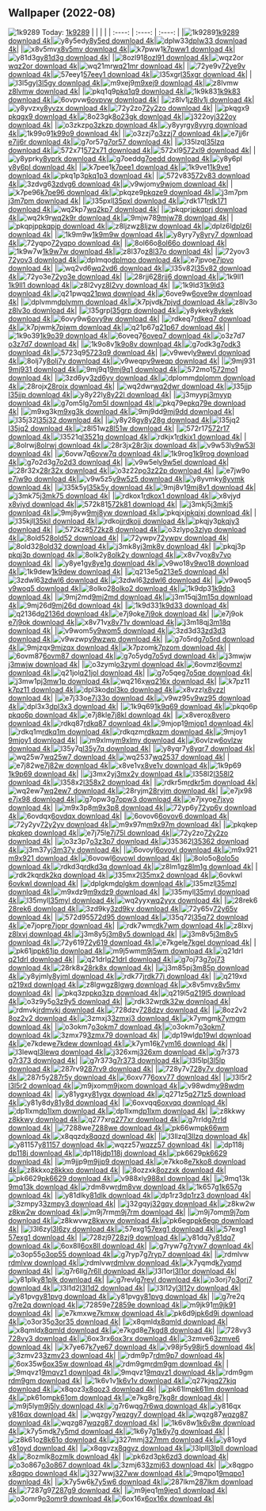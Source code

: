 ## Wallpaper (2022-08)
![1k9289](https://w.wallhaven.cc/full/1k/wallhaven-1k9289.png) Today: [1k9289](https://th.wallhaven.cc/small/1k/1k9289.jpg)
|      |      |      |
| :----: | :----: | :----: |
|![1k9289](https://th.wallhaven.cc/small/1k/1k9289.jpg)[1k9289 download 4k](https://wallhaven.cc/w/1k9289)|![y8y5ed](https://th.wallhaven.cc/small/y8/y8y5ed.jpg)[y8y5ed download 4k](https://wallhaven.cc/w/y8y5ed)|![dplw33](https://th.wallhaven.cc/small/dp/dplw33.jpg)[dplw33 download 4k](https://wallhaven.cc/w/dplw33)|
|![x8v5mv](https://th.wallhaven.cc/small/x8/x8v5mv.jpg)[x8v5mv download 4k](https://wallhaven.cc/w/x8v5mv)|![k7pww1](https://th.wallhaven.cc/small/k7/k7pww1.jpg)[k7pww1 download 4k](https://wallhaven.cc/w/k7pww1)|![y81d3g](https://th.wallhaven.cc/small/y8/y81d3g.jpg)[y81d3g download 4k](https://wallhaven.cc/w/y81d3g)|
|![8ozl91](https://th.wallhaven.cc/small/8o/8ozl91.jpg)[8ozl91 download 4k](https://wallhaven.cc/w/8ozl91)|![wqz2or](https://th.wallhaven.cc/small/wq/wqz2or.jpg)[wqz2or download 4k](https://wallhaven.cc/w/wqz2or)|![wq21mr](https://th.wallhaven.cc/small/wq/wq21mr.jpg)[wq21mr download 4k](https://wallhaven.cc/w/wq21mr)|
|![72ye9v](https://th.wallhaven.cc/small/72/72ye9v.jpg)[72ye9v download 4k](https://wallhaven.cc/w/72ye9v)|![57eey1](https://th.wallhaven.cc/small/57/57eey1.jpg)[57eey1 download 4k](https://wallhaven.cc/w/57eey1)|![l35xgr](https://th.wallhaven.cc/small/l3/l35xgr.jpg)[l35xgr download 4k](https://wallhaven.cc/w/l35xgr)|
|![l3l5gy](https://th.wallhaven.cc/small/l3/l3l5gy.jpg)[l3l5gy download 4k](https://wallhaven.cc/w/l3l5gy)|![m9xej9](https://th.wallhaven.cc/small/m9/m9xej9.jpg)[m9xej9 download 4k](https://wallhaven.cc/w/m9xej9)|![z8lvmw](https://th.wallhaven.cc/small/z8/z8lvmw.jpg)[z8lvmw download 4k](https://wallhaven.cc/w/z8lvmw)|
|![pkq1q9](https://th.wallhaven.cc/small/pk/pkq1q9.jpg)[pkq1q9 download 4k](https://wallhaven.cc/w/pkq1q9)|![1k9k83](https://th.wallhaven.cc/small/1k/1k9k83.jpg)[1k9k83 download 4k](https://wallhaven.cc/w/1k9k83)|![6ovpvw](https://th.wallhaven.cc/small/6o/6ovpvw.jpg)[6ovpvw download 4k](https://wallhaven.cc/w/6ovpvw)|
|![z8lv1j](https://th.wallhaven.cc/small/z8/z8lv1j.jpg)[z8lv1j download 4k](https://wallhaven.cc/w/z8lv1j)|![y8yvzx](https://th.wallhaven.cc/small/y8/y8yvzx.jpg)[y8yvzx download 4k](https://wallhaven.cc/w/y8yvzx)|![72y2zo](https://th.wallhaven.cc/small/72/72y2zo.jpg)[72y2zo download 4k](https://wallhaven.cc/w/72y2zo)|
|![pkqgx9](https://th.wallhaven.cc/small/pk/pkqgx9.jpg)[pkqgx9 download 4k](https://wallhaven.cc/w/pkqgx9)|![8o23gk](https://th.wallhaven.cc/small/8o/8o23gk.jpg)[8o23gk download 4k](https://wallhaven.cc/w/8o23gk)|![j322oy](https://th.wallhaven.cc/small/j3/j322oy.jpg)[j322oy download 4k](https://wallhaven.cc/w/j322oy)|
|![o3zkzp](https://th.wallhaven.cc/small/o3/o3zkzp.jpg)[o3zkzp download 4k](https://wallhaven.cc/w/o3zkzp)|![y8yyrg](https://th.wallhaven.cc/small/y8/y8yyrg.jpg)[y8yyrg download 4k](https://wallhaven.cc/w/y8yyrg)|![1k99o9](https://th.wallhaven.cc/small/1k/1k99o9.jpg)[1k99o9 download 4k](https://wallhaven.cc/w/1k99o9)|
|![o3zzj7](https://th.wallhaven.cc/small/o3/o3zzj7.jpg)[o3zzj7 download 4k](https://wallhaven.cc/w/o3zzj7)|![e7jj6r](https://th.wallhaven.cc/small/e7/e7jj6r.jpg)[e7jj6r download 4k](https://wallhaven.cc/w/e7jj6r)|![g7or57](https://th.wallhaven.cc/small/g7/g7or57.jpg)[g7or57 download 4k](https://wallhaven.cc/w/g7or57)|
|![l35lzq](https://th.wallhaven.cc/small/l3/l35lzq.jpg)[l35lzq download 4k](https://wallhaven.cc/w/l35lzq)|![572x71](https://th.wallhaven.cc/small/57/572x71.jpg)[572x71 download 4k](https://wallhaven.cc/w/572x71)|![572xl9](https://th.wallhaven.cc/small/57/572xl9.jpg)[572xl9 download 4k](https://wallhaven.cc/w/572xl9)|
|![y8yprk](https://th.wallhaven.cc/small/y8/y8yprk.jpg)[y8yprk download 4k](https://wallhaven.cc/w/y8yprk)|![g7oedd](https://th.wallhaven.cc/small/g7/g7oedd.jpg)[g7oedd download 4k](https://wallhaven.cc/w/g7oedd)|![y8y6pl](https://th.wallhaven.cc/small/y8/y8y6pl.jpg)[y8y6pl download 4k](https://wallhaven.cc/w/y8y6pl)|
|![k7pee1](https://th.wallhaven.cc/small/k7/k7pee1.jpg)[k7pee1 download 4k](https://wallhaven.cc/w/k7pee1)|![1k9ve1](https://th.wallhaven.cc/small/1k/1k9ve1.jpg)[1k9ve1 download 4k](https://wallhaven.cc/w/1k9ve1)|![pkq1p3](https://th.wallhaven.cc/small/pk/pkq1p3.jpg)[pkq1p3 download 4k](https://wallhaven.cc/w/pkq1p3)|
|![572v83](https://th.wallhaven.cc/small/57/572v83.jpg)[572v83 download 4k](https://wallhaven.cc/w/572v83)|![3zdvg6](https://th.wallhaven.cc/small/3z/3zdvg6.jpg)[3zdvg6 download 4k](https://wallhaven.cc/w/3zdvg6)|![v9wjom](https://th.wallhaven.cc/small/v9/v9wjom.jpg)[v9wjom download 4k](https://wallhaven.cc/w/v9wjom)|
|![k7pe96](https://th.wallhaven.cc/small/k7/k7pe96.jpg)[k7pe96 download 4k](https://wallhaven.cc/w/k7pe96)|![pkqze9](https://th.wallhaven.cc/small/pk/pkqze9.jpg)[pkqze9 download 4k](https://wallhaven.cc/w/pkqze9)|![j3m7pm](https://th.wallhaven.cc/small/j3/j3m7pm.jpg)[j3m7pm download 4k](https://wallhaven.cc/w/j3m7pm)|
|![l35pxl](https://th.wallhaven.cc/small/l3/l35pxl.jpg)[l35pxl download 4k](https://wallhaven.cc/w/l35pxl)|![rdk171](https://th.wallhaven.cc/small/rd/rdk171.jpg)[rdk171 download 4k](https://wallhaven.cc/w/rdk171)|![wq2kp7](https://th.wallhaven.cc/small/wq/wq2kp7.jpg)[wq2kp7 download 4k](https://wallhaven.cc/w/wq2kp7)|
|![pkqprj](https://th.wallhaven.cc/small/pk/pkqprj.jpg)[pkqprj download 4k](https://wallhaven.cc/w/pkqprj)|![wq2k9r](https://th.wallhaven.cc/small/wq/wq2k9r.jpg)[wq2k9r download 4k](https://wallhaven.cc/w/wq2k9r)|![9mjw78](https://th.wallhaven.cc/small/9m/9mjw78.jpg)[9mjw78 download 4k](https://wallhaven.cc/w/9mjw78)|
|![pkqpjp](https://th.wallhaven.cc/small/pk/pkqpjp.jpg)[pkqpjp download 4k](https://wallhaven.cc/w/pkqpjp)|![z8ljzw](https://th.wallhaven.cc/small/z8/z8ljzw.jpg)[z8ljzw download 4k](https://wallhaven.cc/w/z8ljzw)|![dplz6l](https://th.wallhaven.cc/small/dp/dplz6l.jpg)[dplz6l download 4k](https://wallhaven.cc/w/dplz6l)|
|![1k9m9w](https://th.wallhaven.cc/small/1k/1k9m9w.jpg)[1k9m9w download 4k](https://wallhaven.cc/w/1k9m9w)|![y8yry7](https://th.wallhaven.cc/small/y8/y8yry7.jpg)[y8yry7 download 4k](https://wallhaven.cc/w/y8yry7)|![72yqpo](https://th.wallhaven.cc/small/72/72yqpo.jpg)[72yqpo download 4k](https://wallhaven.cc/w/72yqpo)|
|![8ol66o](https://th.wallhaven.cc/small/8o/8ol66o.jpg)[8ol66o download 4k](https://wallhaven.cc/w/8ol66o)|![1k9w7w](https://th.wallhaven.cc/small/1k/1k9w7w.jpg)[1k9w7w download 4k](https://wallhaven.cc/w/1k9w7w)|![z8l37o](https://th.wallhaven.cc/small/z8/z8l37o.jpg)[z8l37o download 4k](https://wallhaven.cc/w/z8l37o)|
|![72yov3](https://th.wallhaven.cc/small/72/72yov3.jpg)[72yov3 download 4k](https://wallhaven.cc/w/72yov3)|![dplmqo](https://th.wallhaven.cc/small/dp/dplmqo.jpg)[dplmqo download 4k](https://wallhaven.cc/w/dplmqo)|![e7jpvo](https://th.wallhaven.cc/small/e7/e7jpvo.jpg)[e7jpvo download 4k](https://wallhaven.cc/w/e7jpvo)|
|![wq2vd6](https://th.wallhaven.cc/small/wq/wq2vd6.jpg)[wq2vd6 download 4k](https://wallhaven.cc/w/wq2vd6)|![l35v82](https://th.wallhaven.cc/small/l3/l35v82.jpg)[l35v82 download 4k](https://wallhaven.cc/w/l35v82)|![72yo3e](https://th.wallhaven.cc/small/72/72yo3e.jpg)[72yo3e download 4k](https://wallhaven.cc/w/72yo3e)|
|![28rjj6](https://th.wallhaven.cc/small/28/28rjj6.jpg)[28rjj6 download 4k](https://wallhaven.cc/w/28rjj6)|![1k9ll1](https://th.wallhaven.cc/small/1k/1k9ll1.jpg)[1k9ll1 download 4k](https://wallhaven.cc/w/1k9ll1)|![z8l2vy](https://th.wallhaven.cc/small/z8/z8l2vy.jpg)[z8l2vy download 4k](https://wallhaven.cc/w/z8l2vy)|
|![1k9ld3](https://th.wallhaven.cc/small/1k/1k9ld3.jpg)[1k9ld3 download 4k](https://wallhaven.cc/w/1k9ld3)|![q21pwq](https://th.wallhaven.cc/small/q2/q21pwq.jpg)[q21pwq download 4k](https://wallhaven.cc/w/q21pwq)|![6ove9w](https://th.wallhaven.cc/small/6o/6ove9w.jpg)[6ove9w download 4k](https://wallhaven.cc/w/6ove9w)|
|![dplvmm](https://th.wallhaven.cc/small/dp/dplvmm.jpg)[dplvmm download 4k](https://wallhaven.cc/w/dplvmm)|![k7pjvd](https://th.wallhaven.cc/small/k7/k7pjvd.jpg)[k7pjvd download 4k](https://wallhaven.cc/w/k7pjvd)|![z8lv3o](https://th.wallhaven.cc/small/z8/z8lv3o.jpg)[z8lv3o download 4k](https://wallhaven.cc/w/z8lv3o)|
|![l35grp](https://th.wallhaven.cc/small/l3/l35grp.jpg)[l35grp download 4k](https://wallhaven.cc/w/l35grp)|![y8ykek](https://th.wallhaven.cc/small/y8/y8ykek.jpg)[y8ykek download 4k](https://wallhaven.cc/w/y8ykek)|![6ovy9w](https://th.wallhaven.cc/small/6o/6ovy9w.jpg)[6ovy9w download 4k](https://wallhaven.cc/w/6ovy9w)|
|![rdkeq7](https://th.wallhaven.cc/small/rd/rdkeq7.jpg)[rdkeq7 download 4k](https://wallhaven.cc/w/rdkeq7)|![k7pjwm](https://th.wallhaven.cc/small/k7/k7pjwm.jpg)[k7pjwm download 4k](https://wallhaven.cc/w/k7pjwm)|![q21p67](https://th.wallhaven.cc/small/q2/q21p67.jpg)[q21p67 download 4k](https://wallhaven.cc/w/q21p67)|
|![1k9o39](https://th.wallhaven.cc/small/1k/1k9o39.jpg)[1k9o39 download 4k](https://wallhaven.cc/w/1k9o39)|![6oveq7](https://th.wallhaven.cc/small/6o/6oveq7.jpg)[6oveq7 download 4k](https://wallhaven.cc/w/6oveq7)|![o3z7d7](https://th.wallhaven.cc/small/o3/o3z7d7.jpg)[o3z7d7 download 4k](https://wallhaven.cc/w/o3z7d7)|
|![1k9o8v](https://th.wallhaven.cc/small/1k/1k9o8v.jpg)[1k9o8v download 4k](https://wallhaven.cc/w/1k9o8v)|![g7odk3](https://th.wallhaven.cc/small/g7/g7odk3.jpg)[g7odk3 download 4k](https://wallhaven.cc/w/g7odk3)|![5723q9](https://th.wallhaven.cc/small/57/5723q9.jpg)[5723q9 download 4k](https://wallhaven.cc/w/5723q9)|
|![v9wevl](https://th.wallhaven.cc/small/v9/v9wevl.jpg)[v9wevl download 4k](https://wallhaven.cc/w/v9wevl)|![8olj7y](https://th.wallhaven.cc/small/8o/8olj7y.jpg)[8olj7y download 4k](https://wallhaven.cc/w/8olj7y)|![v9weqp](https://th.wallhaven.cc/small/v9/v9weqp.jpg)[v9weqp download 4k](https://wallhaven.cc/w/v9weqp)|
|![9mj931](https://th.wallhaven.cc/small/9m/9mj931.jpg)[9mj931 download 4k](https://wallhaven.cc/w/9mj931)|![9mj9q1](https://th.wallhaven.cc/small/9m/9mj9q1.jpg)[9mj9q1 download 4k](https://wallhaven.cc/w/9mj9q1)|![572mo1](https://th.wallhaven.cc/small/57/572mo1.jpg)[572mo1 download 4k](https://wallhaven.cc/w/572mo1)|
|![3zd6yv](https://th.wallhaven.cc/small/3z/3zd6yv.jpg)[3zd6yv download 4k](https://wallhaven.cc/w/3zd6yv)|![dplomm](https://th.wallhaven.cc/small/dp/dplomm.jpg)[dplomm download 4k](https://wallhaven.cc/w/dplomm)|![28rojx](https://th.wallhaven.cc/small/28/28rojx.jpg)[28rojx download 4k](https://wallhaven.cc/w/28rojx)|
|![wq2dwr](https://th.wallhaven.cc/small/wq/wq2dwr.jpg)[wq2dwr download 4k](https://wallhaven.cc/w/wq2dwr)|![l35jjp](https://th.wallhaven.cc/small/l3/l35jjp.jpg)[l35jjp download 4k](https://wallhaven.cc/w/l35jjp)|![y8y22l](https://th.wallhaven.cc/small/y8/y8y22l.jpg)[y8y22l download 4k](https://wallhaven.cc/w/y8y22l)|
|![j3myyp](https://th.wallhaven.cc/small/j3/j3myyp.jpg)[j3myyp download 4k](https://wallhaven.cc/w/j3myyp)|![g7om5l](https://th.wallhaven.cc/small/g7/g7om5l.jpg)[g7om5l download 4k](https://wallhaven.cc/w/g7om5l)|![pkq79e](https://th.wallhaven.cc/small/pk/pkq79e.jpg)[pkq79e download 4k](https://wallhaven.cc/w/pkq79e)|
|![m9xg3k](https://th.wallhaven.cc/small/m9/m9xg3k.jpg)[m9xg3k download 4k](https://wallhaven.cc/w/m9xg3k)|![9mj9dd](https://th.wallhaven.cc/small/9m/9mj9dd.jpg)[9mj9dd download 4k](https://wallhaven.cc/w/9mj9dd)|![l35j32](https://th.wallhaven.cc/small/l3/l35j32.jpg)[l35j32 download 4k](https://wallhaven.cc/w/l35j32)|
|![y8y28g](https://th.wallhaven.cc/small/y8/y8y28g.jpg)[y8y28g download 4k](https://wallhaven.cc/w/y8y28g)|![l35jq2](https://th.wallhaven.cc/small/l3/l35jq2.jpg)[l35jq2 download 4k](https://wallhaven.cc/w/l35jq2)|![z8l51w](https://th.wallhaven.cc/small/z8/z8l51w.jpg)[z8l51w download 4k](https://wallhaven.cc/w/z8l51w)|
|![572r17](https://th.wallhaven.cc/small/57/572r17.jpg)[572r17 download 4k](https://wallhaven.cc/w/572r17)|![l3521q](https://th.wallhaven.cc/small/l3/l3521q.jpg)[l3521q download 4k](https://wallhaven.cc/w/l3521q)|![rdkjx1](https://th.wallhaven.cc/small/rd/rdkjx1.jpg)[rdkjx1 download 4k](https://wallhaven.cc/w/rdkjx1)|
|![8olrwj](https://th.wallhaven.cc/small/8o/8olrwj.jpg)[8olrwj download 4k](https://wallhaven.cc/w/8olrwj)|![28r3jx](https://th.wallhaven.cc/small/28/28r3jx.jpg)[28r3jx download 4k](https://wallhaven.cc/w/28r3jx)|![v9w53l](https://th.wallhaven.cc/small/v9/v9w53l.jpg)[v9w53l download 4k](https://wallhaven.cc/w/v9w53l)|
|![6ovw7q](https://th.wallhaven.cc/small/6o/6ovw7q.jpg)[6ovw7q download 4k](https://wallhaven.cc/w/6ovw7q)|![1k9rog](https://th.wallhaven.cc/small/1k/1k9rog.jpg)[1k9rog download 4k](https://wallhaven.cc/w/1k9rog)|![g7o2d3](https://th.wallhaven.cc/small/g7/g7o2d3.jpg)[g7o2d3 download 4k](https://wallhaven.cc/w/g7o2d3)|
|![v9w5el](https://th.wallhaven.cc/small/v9/v9w5el.jpg)[v9w5el download 4k](https://wallhaven.cc/w/v9w5el)|![28r32x](https://th.wallhaven.cc/small/28/28r32x.jpg)[28r32x download 4k](https://wallhaven.cc/w/28r32x)|![o3z22p](https://th.wallhaven.cc/small/o3/o3z22p.jpg)[o3z22p download 4k](https://wallhaven.cc/w/o3z22p)|
|![e7jw9o](https://th.wallhaven.cc/small/e7/e7jw9o.jpg)[e7jw9o download 4k](https://wallhaven.cc/w/e7jw9o)|![v9w5z5](https://th.wallhaven.cc/small/v9/v9w5z5.jpg)[v9w5z5 download 4k](https://wallhaven.cc/w/v9w5z5)|![y8yvmk](https://th.wallhaven.cc/small/y8/y8yvmk.jpg)[y8yvmk download 4k](https://wallhaven.cc/w/y8yvmk)|
|![l35k5y](https://th.wallhaven.cc/small/l3/l35k5y.jpg)[l35k5y download 4k](https://wallhaven.cc/w/l35k5y)|![9mj8v1](https://th.wallhaven.cc/small/9m/9mj8v1.jpg)[9mj8v1 download 4k](https://wallhaven.cc/w/9mj8v1)|![j3mk75](https://th.wallhaven.cc/small/j3/j3mk75.jpg)[j3mk75 download 4k](https://wallhaven.cc/w/j3mk75)|
|![rdkox1](https://th.wallhaven.cc/small/rd/rdkox1.jpg)[rdkox1 download 4k](https://wallhaven.cc/w/rdkox1)|![x8vjyd](https://th.wallhaven.cc/small/x8/x8vjyd.jpg)[x8vjyd download 4k](https://wallhaven.cc/w/x8vjyd)|![572k81](https://th.wallhaven.cc/small/57/572k81.jpg)[572k81 download 4k](https://wallhaven.cc/w/572k81)|
|![j3mkj5](https://th.wallhaven.cc/small/j3/j3mkj5.jpg)[j3mkj5 download 4k](https://wallhaven.cc/w/j3mkj5)|![9mj8yw](https://th.wallhaven.cc/small/9m/9mj8yw.jpg)[9mj8yw download 4k](https://wallhaven.cc/w/9mj8yw)|![pkqjxj](https://th.wallhaven.cc/small/pk/pkqjxj.jpg)[pkqjxj download 4k](https://wallhaven.cc/w/pkqjxj)|
|![l35kjl](https://th.wallhaven.cc/small/l3/l35kjl.jpg)[l35kjl download 4k](https://wallhaven.cc/w/l35kjl)|![rdkojj](https://th.wallhaven.cc/small/rd/rdkojj.jpg)[rdkojj download 4k](https://wallhaven.cc/w/rdkojj)|![pkqjy3](https://th.wallhaven.cc/small/pk/pkqjy3.jpg)[pkqjy3 download 4k](https://wallhaven.cc/w/pkqjy3)|
|![572kz8](https://th.wallhaven.cc/small/57/572kz8.jpg)[572kz8 download 4k](https://wallhaven.cc/w/572kz8)|![o3zlyp](https://th.wallhaven.cc/small/o3/o3zlyp.jpg)[o3zlyp download 4k](https://wallhaven.cc/w/o3zlyp)|![8old52](https://th.wallhaven.cc/small/8o/8old52.jpg)[8old52 download 4k](https://wallhaven.cc/w/8old52)|
|![72ywpv](https://th.wallhaven.cc/small/72/72ywpv.jpg)[72ywpv download 4k](https://wallhaven.cc/w/72ywpv)|![8old32](https://th.wallhaven.cc/small/8o/8old32.jpg)[8old32 download 4k](https://wallhaven.cc/w/8old32)|![j3mk8y](https://th.wallhaven.cc/small/j3/j3mk8y.jpg)[j3mk8y download 4k](https://wallhaven.cc/w/j3mk8y)|
|![pkqj3p](https://th.wallhaven.cc/small/pk/pkqj3p.jpg)[pkqj3p download 4k](https://wallhaven.cc/w/pkqj3p)|![8olk2y](https://th.wallhaven.cc/small/8o/8olk2y.jpg)[8olk2y download 4k](https://wallhaven.cc/w/8olk2y)|![x8v7vo](https://th.wallhaven.cc/small/x8/x8v7vo.jpg)[x8v7vo download 4k](https://wallhaven.cc/w/x8v7vo)|
|![y8ye1g](https://th.wallhaven.cc/small/y8/y8ye1g.jpg)[y8ye1g download 4k](https://wallhaven.cc/w/y8ye1g)|![v9wo18](https://th.wallhaven.cc/small/v9/v9wo18.jpg)[v9wo18 download 4k](https://wallhaven.cc/w/v9wo18)|![1k9dew](https://th.wallhaven.cc/small/1k/1k9dew.jpg)[1k9dew download 4k](https://wallhaven.cc/w/1k9dew)|
|![q213e5](https://th.wallhaven.cc/small/q2/q213e5.jpg)[q213e5 download 4k](https://wallhaven.cc/w/q213e5)|![3zdwl6](https://th.wallhaven.cc/small/3z/3zdwl6.jpg)[3zdwl6 download 4k](https://wallhaven.cc/w/3zdwl6)|![3zdwl6](https://th.wallhaven.cc/small/3z/3zdwl6.jpg)[3zdwl6 download 4k](https://wallhaven.cc/w/3zdwl6)|
|![v9woq5](https://th.wallhaven.cc/small/v9/v9woq5.jpg)[v9woq5 download 4k](https://wallhaven.cc/w/v9woq5)|![8olko2](https://th.wallhaven.cc/small/8o/8olko2.jpg)[8olko2 download 4k](https://wallhaven.cc/w/8olko2)|![1k9dp3](https://th.wallhaven.cc/small/1k/1k9dp3.jpg)[1k9dp3 download 4k](https://wallhaven.cc/w/1k9dp3)|
|![9mj2md](https://th.wallhaven.cc/small/9m/9mj2md.jpg)[9mj2md download 4k](https://wallhaven.cc/w/9mj2md)|![j3m15q](https://th.wallhaven.cc/small/j3/j3m15q.jpg)[j3m15q download 4k](https://wallhaven.cc/w/j3m15q)|![9mj26d](https://th.wallhaven.cc/small/9m/9mj26d.jpg)[9mj26d download 4k](https://wallhaven.cc/w/9mj26d)|
|![1k9d33](https://th.wallhaven.cc/small/1k/1k9d33.jpg)[1k9d33 download 4k](https://wallhaven.cc/w/1k9d33)|![q2136d](https://th.wallhaven.cc/small/q2/q2136d.jpg)[q2136d download 4k](https://wallhaven.cc/w/q2136d)|![e7j9ok](https://th.wallhaven.cc/small/e7/e7j9ok.jpg)[e7j9ok download 4k](https://wallhaven.cc/w/e7j9ok)|
|![e7j9ok](https://th.wallhaven.cc/small/e7/e7j9ok.jpg)[e7j9ok download 4k](https://wallhaven.cc/w/e7j9ok)|![x8v71v](https://th.wallhaven.cc/small/x8/x8v71v.jpg)[x8v71v download 4k](https://wallhaven.cc/w/x8v71v)|![j3m18q](https://th.wallhaven.cc/small/j3/j3m18q.jpg)[j3m18q download 4k](https://wallhaven.cc/w/j3m18q)|
|![v9wom5](https://th.wallhaven.cc/small/v9/v9wom5.jpg)[v9wom5 download 4k](https://wallhaven.cc/w/v9wom5)|![3zd3d3](https://th.wallhaven.cc/small/3z/3zd3d3.jpg)[3zd3d3 download 4k](https://wallhaven.cc/w/3zd3d3)|![v9wzwp](https://th.wallhaven.cc/small/v9/v9wzwp.jpg)[v9wzwp download 4k](https://wallhaven.cc/w/v9wzwp)|
|![g7o5rd](https://th.wallhaven.cc/small/g7/g7o5rd.jpg)[g7o5rd download 4k](https://wallhaven.cc/w/g7o5rd)|![9mjzqx](https://th.wallhaven.cc/small/9m/9mjzqx.jpg)[9mjzqx download 4k](https://wallhaven.cc/w/9mjzqx)|![k7pzom](https://th.wallhaven.cc/small/k7/k7pzom.jpg)[k7pzom download 4k](https://wallhaven.cc/w/k7pzom)|
|![6ovm87](https://th.wallhaven.cc/small/6o/6ovm87.jpg)[6ovm87 download 4k](https://wallhaven.cc/w/6ovm87)|![g7o5yd](https://th.wallhaven.cc/small/g7/g7o5yd.jpg)[g7o5yd download 4k](https://wallhaven.cc/w/g7o5yd)|![j3mwjw](https://th.wallhaven.cc/small/j3/j3mwjw.jpg)[j3mwjw download 4k](https://wallhaven.cc/w/j3mwjw)|
|![o3zyml](https://th.wallhaven.cc/small/o3/o3zyml.jpg)[o3zyml download 4k](https://wallhaven.cc/w/o3zyml)|![6ovmzl](https://th.wallhaven.cc/small/6o/6ovmzl.jpg)[6ovmzl download 4k](https://wallhaven.cc/w/6ovmzl)|![q21jol](https://th.wallhaven.cc/small/q2/q21jol.jpg)[q21jol download 4k](https://wallhaven.cc/w/q21jol)|
|![g7o5qe](https://th.wallhaven.cc/small/g7/g7o5qe.jpg)[g7o5qe download 4k](https://wallhaven.cc/w/g7o5qe)|![j3mw1p](https://th.wallhaven.cc/small/j3/j3mw1p.jpg)[j3mw1p download 4k](https://wallhaven.cc/w/j3mw1p)|![wq216x](https://th.wallhaven.cc/small/wq/wq216x.jpg)[wq216x download 4k](https://wallhaven.cc/w/wq216x)|
|![k7pz11](https://th.wallhaven.cc/small/k7/k7pz11.jpg)[k7pz11 download 4k](https://wallhaven.cc/w/k7pz11)|![dpl3ko](https://th.wallhaven.cc/small/dp/dpl3ko.jpg)[dpl3ko download 4k](https://wallhaven.cc/w/dpl3ko)|![x8vzzl](https://th.wallhaven.cc/small/x8/x8vzzl.jpg)[x8vzzl download 4k](https://wallhaven.cc/w/x8vzzl)|
|![e7j33o](https://th.wallhaven.cc/small/e7/e7j33o.jpg)[e7j33o download 4k](https://wallhaven.cc/w/e7j33o)|![v9wz95](https://th.wallhaven.cc/small/v9/v9wz95.jpg)[v9wz95 download 4k](https://wallhaven.cc/w/v9wz95)|![dpl3x3](https://th.wallhaven.cc/small/dp/dpl3x3.jpg)[dpl3x3 download 4k](https://wallhaven.cc/w/dpl3x3)|
|![1k9q69](https://th.wallhaven.cc/small/1k/1k9q69.jpg)[1k9q69 download 4k](https://wallhaven.cc/w/1k9q69)|![pkqo6p](https://th.wallhaven.cc/small/pk/pkqo6p.jpg)[pkqo6p download 4k](https://wallhaven.cc/w/pkqo6p)|![e7j8kl](https://th.wallhaven.cc/small/e7/e7j8kl.jpg)[e7j8kl download 4k](https://wallhaven.cc/w/e7j8kl)|
|![x8vero](https://th.wallhaven.cc/small/x8/x8vero.jpg)[x8vero download 4k](https://wallhaven.cc/w/x8vero)|![rdkq87](https://th.wallhaven.cc/small/rd/rdkq87.jpg)[rdkq87 download 4k](https://wallhaven.cc/w/rdkq87)|![9mjop1](https://th.wallhaven.cc/small/9m/9mjop1.jpg)[9mjop1 download 4k](https://wallhaven.cc/w/9mjop1)|
|![rdkq1m](https://th.wallhaven.cc/small/rd/rdkq1m.jpg)[rdkq1m download 4k](https://wallhaven.cc/w/rdkq1m)|![rdkqzm](https://th.wallhaven.cc/small/rd/rdkqzm.jpg)[rdkqzm download 4k](https://wallhaven.cc/w/rdkqzm)|![9mjoy1](https://th.wallhaven.cc/small/9m/9mjoy1.jpg)[9mjoy1 download 4k](https://wallhaven.cc/w/9mjoy1)|
|![m9xlmy](https://th.wallhaven.cc/small/m9/m9xlmy.jpg)[m9xlmy download 4k](https://wallhaven.cc/w/m9xlmy)|![6ovlzw](https://th.wallhaven.cc/small/6o/6ovlzw.jpg)[6ovlzw download 4k](https://wallhaven.cc/w/6ovlzw)|![l35y7q](https://th.wallhaven.cc/small/l3/l35y7q.jpg)[l35y7q download 4k](https://wallhaven.cc/w/l35y7q)|
|![y8yqr7](https://th.wallhaven.cc/small/y8/y8yqr7.jpg)[y8yqr7 download 4k](https://wallhaven.cc/w/y8yqr7)|![wq25w7](https://th.wallhaven.cc/small/wq/wq25w7.jpg)[wq25w7 download 4k](https://wallhaven.cc/w/wq25w7)|![wq2537](https://th.wallhaven.cc/small/wq/wq2537.jpg)[wq2537 download 4k](https://wallhaven.cc/w/wq2537)|
|![e7j82w](https://th.wallhaven.cc/small/e7/e7j82w.jpg)[e7j82w download 4k](https://wallhaven.cc/w/e7j82w)|![x8ve1v](https://th.wallhaven.cc/small/x8/x8ve1v.jpg)[x8ve1v download 4k](https://wallhaven.cc/w/x8ve1v)|![1k9p69](https://th.wallhaven.cc/small/1k/1k9p69.jpg)[1k9p69 download 4k](https://wallhaven.cc/w/1k9p69)|
|![j3mx2y](https://th.wallhaven.cc/small/j3/j3mx2y.jpg)[j3mx2y download 4k](https://wallhaven.cc/w/j3mx2y)|![l358l2](https://th.wallhaven.cc/small/l3/l358l2.jpg)[l358l2 download 4k](https://wallhaven.cc/w/l358l2)|![l358x2](https://th.wallhaven.cc/small/l3/l358x2.jpg)[l358x2 download 4k](https://wallhaven.cc/w/l358x2)|
|![rdkr5m](https://th.wallhaven.cc/small/rd/rdkr5m.jpg)[rdkr5m download 4k](https://wallhaven.cc/w/rdkr5m)|![wq2ew7](https://th.wallhaven.cc/small/wq/wq2ew7.jpg)[wq2ew7 download 4k](https://wallhaven.cc/w/wq2ew7)|![28ryjm](https://th.wallhaven.cc/small/28/28ryjm.jpg)[28ryjm download 4k](https://wallhaven.cc/w/28ryjm)|
|![e7jx98](https://th.wallhaven.cc/small/e7/e7jx98.jpg)[e7jx98 download 4k](https://wallhaven.cc/w/e7jx98)|![g7opw3](https://th.wallhaven.cc/small/g7/g7opw3.jpg)[g7opw3 download 4k](https://wallhaven.cc/w/g7opw3)|![e7jxyo](https://th.wallhaven.cc/small/e7/e7jxyo.jpg)[e7jxyo download 4k](https://wallhaven.cc/w/e7jxyo)|
|![m9x3p8](https://th.wallhaven.cc/small/m9/m9x3p8.jpg)[m9x3p8 download 4k](https://wallhaven.cc/w/m9x3p8)|![72yp6y](https://th.wallhaven.cc/small/72/72yp6y.jpg)[72yp6y download 4k](https://wallhaven.cc/w/72yp6y)|![6ovdqx](https://th.wallhaven.cc/small/6o/6ovdqx.jpg)[6ovdqx download 4k](https://wallhaven.cc/w/6ovdqx)|
|![6ovov6](https://th.wallhaven.cc/small/6o/6ovov6.jpg)[6ovov6 download 4k](https://wallhaven.cc/w/6ovov6)|![72y2yv](https://th.wallhaven.cc/small/72/72y2yv.jpg)[72y2yv download 4k](https://wallhaven.cc/w/72y2yv)|![m9x97m](https://th.wallhaven.cc/small/m9/m9x97m.jpg)[m9x97m download 4k](https://wallhaven.cc/w/m9x97m)|
|![pkqkep](https://th.wallhaven.cc/small/pk/pkqkep.jpg)[pkqkep download 4k](https://wallhaven.cc/w/pkqkep)|![e7j75l](https://th.wallhaven.cc/small/e7/e7j75l.jpg)[e7j75l download 4k](https://wallhaven.cc/w/e7j75l)|![72y2zo](https://th.wallhaven.cc/small/72/72y2zo.jpg)[72y2zo download 4k](https://wallhaven.cc/w/72y2zo)|
|![o3z3p7](https://th.wallhaven.cc/small/o3/o3z3p7.jpg)[o3z3p7 download 4k](https://wallhaven.cc/w/o3z3p7)|![l35362](https://th.wallhaven.cc/small/l3/l35362.jpg)[l35362 download 4k](https://wallhaven.cc/w/l35362)|![j3m37y](https://th.wallhaven.cc/small/j3/j3m37y.jpg)[j3m37y download 4k](https://wallhaven.cc/w/j3m37y)|
|![6ovoyl](https://th.wallhaven.cc/small/6o/6ovoyl.jpg)[6ovoyl download 4k](https://wallhaven.cc/w/6ovoyl)|![m9x921](https://th.wallhaven.cc/small/m9/m9x921.jpg)[m9x921 download 4k](https://wallhaven.cc/w/m9x921)|![6ovowl](https://th.wallhaven.cc/small/6o/6ovowl.jpg)[6ovowl download 4k](https://wallhaven.cc/w/6ovowl)|
|![8olo5o](https://th.wallhaven.cc/small/8o/8olo5o.jpg)[8olo5o download 4k](https://wallhaven.cc/w/8olo5o)|![rdkd3q](https://th.wallhaven.cc/small/rd/rdkd3q.jpg)[rdkd3q download 4k](https://wallhaven.cc/w/rdkd3q)|![z8lm1g](https://th.wallhaven.cc/small/z8/z8lm1g.jpg)[z8lm1g download 4k](https://wallhaven.cc/w/z8lm1g)|
|![rdk2kq](https://th.wallhaven.cc/small/rd/rdk2kq.jpg)[rdk2kq download 4k](https://wallhaven.cc/w/rdk2kq)|![l35mx2](https://th.wallhaven.cc/small/l3/l35mx2.jpg)[l35mx2 download 4k](https://wallhaven.cc/w/l35mx2)|![6ovkwl](https://th.wallhaven.cc/small/6o/6ovkwl.jpg)[6ovkwl download 4k](https://wallhaven.cc/w/6ovkwl)|
|![dplgkm](https://th.wallhaven.cc/small/dp/dplgkm.jpg)[dplgkm download 4k](https://wallhaven.cc/w/dplgkm)|![l35mzl](https://th.wallhaven.cc/small/l3/l35mzl.jpg)[l35mzl download 4k](https://wallhaven.cc/w/l35mzl)|![m9xdz9](https://th.wallhaven.cc/small/m9/m9xdz9.jpg)[m9xdz9 download 4k](https://wallhaven.cc/w/m9xdz9)|
|![l35myl](https://th.wallhaven.cc/small/l3/l35myl.jpg)[l35myl download 4k](https://wallhaven.cc/w/l35myl)|![l35myl](https://th.wallhaven.cc/small/l3/l35myl.jpg)[l35myl download 4k](https://wallhaven.cc/w/l35myl)|![wq2yyx](https://th.wallhaven.cc/small/wq/wq2yyx.jpg)[wq2yyx download 4k](https://wallhaven.cc/w/wq2yyx)|
|![28rek6](https://th.wallhaven.cc/small/28/28rek6.jpg)[28rek6 download 4k](https://wallhaven.cc/w/28rek6)|![3zd9ky](https://th.wallhaven.cc/small/3z/3zd9ky.jpg)[3zd9ky download 4k](https://wallhaven.cc/w/3zd9ky)|![72y65v](https://th.wallhaven.cc/small/72/72y65v.jpg)[72y65v download 4k](https://wallhaven.cc/w/72y65v)|
|![572d95](https://th.wallhaven.cc/small/57/572d95.jpg)[572d95 download 4k](https://wallhaven.cc/w/572d95)|![l35q72](https://th.wallhaven.cc/small/l3/l35q72.jpg)[l35q72 download 4k](https://wallhaven.cc/w/l35q72)|![e7jopr](https://th.wallhaven.cc/small/e7/e7jopr.jpg)[e7jopr download 4k](https://wallhaven.cc/w/e7jopr)|
|![rdk7wm](https://th.wallhaven.cc/small/rd/rdk7wm.jpg)[rdk7wm download 4k](https://wallhaven.cc/w/rdk7wm)|![z8lxvj](https://th.wallhaven.cc/small/z8/z8lxvj.jpg)[z8lxvj download 4k](https://wallhaven.cc/w/z8lxvj)|![j3m8y5](https://th.wallhaven.cc/small/j3/j3m8y5.jpg)[j3m8y5 download 4k](https://wallhaven.cc/w/j3m8y5)|
|![j3m8v5](https://th.wallhaven.cc/small/j3/j3m8v5.jpg)[j3m8v5 download 4k](https://wallhaven.cc/w/j3m8v5)|![72y619](https://th.wallhaven.cc/small/72/72y619.jpg)[72y619 download 4k](https://wallhaven.cc/w/72y619)|![e7kgel](https://th.wallhaven.cc/small/e7/e7kgel.jpg)[e7kgel download 4k](https://wallhaven.cc/w/e7kgel)|
|![pk61jp](https://th.wallhaven.cc/small/pk/pk61jp.jpg)[pk61jp download 4k](https://wallhaven.cc/w/pk61jp)|![m9j5wm](https://th.wallhaven.cc/small/m9/m9j5wm.jpg)[m9j5wm download 4k](https://wallhaven.cc/w/m9j5wm)|![q21drl](https://th.wallhaven.cc/small/q2/q21drl.jpg)[q21drl download 4k](https://wallhaven.cc/w/q21drl)|
|![q21drl](https://th.wallhaven.cc/small/q2/q21drl.jpg)[q21drl download 4k](https://wallhaven.cc/w/q21drl)|![g7oj73](https://th.wallhaven.cc/small/g7/g7oj73.jpg)[g7oj73 download 4k](https://wallhaven.cc/w/g7oj73)|![28rk8x](https://th.wallhaven.cc/small/28/28rk8x.jpg)[28rk8x download 4k](https://wallhaven.cc/w/28rk8x)|
|![j3m85p](https://th.wallhaven.cc/small/j3/j3m85p.jpg)[j3m85p download 4k](https://wallhaven.cc/w/j3m85p)|![y8yjml](https://th.wallhaven.cc/small/y8/y8yjml.jpg)[y8yjml download 4k](https://wallhaven.cc/w/y8yjml)|![rdk77j](https://th.wallhaven.cc/small/rd/rdk77j.jpg)[rdk77j download 4k](https://wallhaven.cc/w/rdk77j)|
|![q219xd](https://th.wallhaven.cc/small/q2/q219xd.jpg)[q219xd download 4k](https://wallhaven.cc/w/q219xd)|![z8lgwg](https://th.wallhaven.cc/small/z8/z8lgwg.jpg)[z8lgwg download 4k](https://wallhaven.cc/w/z8lgwg)|![x8v5mv](https://th.wallhaven.cc/small/x8/x8v5mv.jpg)[x8v5mv download 4k](https://wallhaven.cc/w/x8v5mv)|
|![pkq3zp](https://th.wallhaven.cc/small/pk/pkq3zp.jpg)[pkq3zp download 4k](https://wallhaven.cc/w/pkq3zp)|![q219l5](https://th.wallhaven.cc/small/q2/q219l5.jpg)[q219l5 download 4k](https://wallhaven.cc/w/q219l5)|![o3z9y5](https://th.wallhaven.cc/small/o3/o3z9y5.jpg)[o3z9y5 download 4k](https://wallhaven.cc/w/o3z9y5)|
|![rdk32w](https://th.wallhaven.cc/small/rd/rdk32w.jpg)[rdk32w download 4k](https://wallhaven.cc/w/rdk32w)|![rdmvkj](https://th.wallhaven.cc/small/rd/rdmvkj.jpg)[rdmvkj download 4k](https://wallhaven.cc/w/rdmvkj)|![728dzv](https://th.wallhaven.cc/small/72/728dzv.jpg)[728dzv download 4k](https://wallhaven.cc/w/728dzv)|
|![8oz2v2](https://th.wallhaven.cc/small/8o/8oz2v2.jpg)[8oz2v2 download 4k](https://wallhaven.cc/w/8oz2v2)|![3zmxj3](https://th.wallhaven.cc/small/3z/3zmxj3.jpg)[3zmxj3 download 4k](https://wallhaven.cc/w/3zmxj3)|![k7ymgm](https://th.wallhaven.cc/small/k7/k7ymgm.jpg)[k7ymgm download 4k](https://wallhaven.cc/w/k7ymgm)|
|![o3okm7](https://th.wallhaven.cc/small/o3/o3okm7.jpg)[o3okm7 download 4k](https://wallhaven.cc/w/o3okm7)|![o3okm7](https://th.wallhaven.cc/small/o3/o3okm7.jpg)[o3okm7 download 4k](https://wallhaven.cc/w/o3okm7)|![3zmx79](https://th.wallhaven.cc/small/3z/3zmx79.jpg)[3zmx79 download 4k](https://wallhaven.cc/w/3zmx79)|
|![dp19wl](https://th.wallhaven.cc/small/dp/dp19wl.jpg)[dp19wl download 4k](https://wallhaven.cc/w/dp19wl)|![e7kdew](https://th.wallhaven.cc/small/e7/e7kdew.jpg)[e7kdew download 4k](https://wallhaven.cc/w/e7kdew)|![k7ym16](https://th.wallhaven.cc/small/k7/k7ym16.jpg)[k7ym16 download 4k](https://wallhaven.cc/w/k7ym16)|
|![l3lewq](https://th.wallhaven.cc/small/l3/l3lewq.jpg)[l3lewq download 4k](https://wallhaven.cc/w/l3lewq)|![j326xm](https://th.wallhaven.cc/small/j3/j326xm.jpg)[j326xm download 4k](https://wallhaven.cc/w/j326xm)|![g7r373](https://th.wallhaven.cc/small/g7/g7r373.jpg)[g7r373 download 4k](https://wallhaven.cc/w/g7r373)|
|![g7r373](https://th.wallhaven.cc/small/g7/g7r373.jpg)[g7r373 download 4k](https://wallhaven.cc/w/g7r373)|![l3l5lp](https://th.wallhaven.cc/small/l3/l3l5lp.jpg)[l3l5lp download 4k](https://wallhaven.cc/w/l3l5lp)|![287rv9](https://th.wallhaven.cc/small/28/287rv9.jpg)[287rv9 download 4k](https://wallhaven.cc/w/287rv9)|
|![728y7v](https://th.wallhaven.cc/small/72/728y7v.jpg)[728y7v download 4k](https://wallhaven.cc/w/728y7v)|![287r5y](https://th.wallhaven.cc/small/28/287r5y.jpg)[287r5y download 4k](https://wallhaven.cc/w/287r5y)|![6oxv77](https://th.wallhaven.cc/small/6o/6oxv77.jpg)[6oxv77 download 4k](https://wallhaven.cc/w/6oxv77)|
|![l3l5r2](https://th.wallhaven.cc/small/l3/l3l5r2.jpg)[l3l5r2 download 4k](https://wallhaven.cc/w/l3l5r2)|![m9jxom](https://th.wallhaven.cc/small/m9/m9jxom.jpg)[m9jxom download 4k](https://wallhaven.cc/w/m9jxom)|![v98wdm](https://th.wallhaven.cc/small/v9/v98wdm.jpg)[v98wdm download 4k](https://wallhaven.cc/w/v98wdm)|
|![y81ygx](https://th.wallhaven.cc/small/y8/y81ygx.jpg)[y81ygx download 4k](https://wallhaven.cc/w/y81ygx)|![q271z5](https://th.wallhaven.cc/small/q2/q271z5.jpg)[q271z5 download 4k](https://wallhaven.cc/w/q271z5)|![y81y8d](https://th.wallhaven.cc/small/y8/y81y8d.jpg)[y81y8d download 4k](https://wallhaven.cc/w/y81y8d)|
|![6oxvqq](https://th.wallhaven.cc/small/6o/6oxvqq.jpg)[6oxvqq download 4k](https://wallhaven.cc/w/6oxvqq)|![dp1lxm](https://th.wallhaven.cc/small/dp/dp1lxm.jpg)[dp1lxm download 4k](https://wallhaven.cc/w/dp1lxm)|![dp1lxm](https://th.wallhaven.cc/small/dp/dp1lxm.jpg)[dp1lxm download 4k](https://wallhaven.cc/w/dp1lxm)|
|![z8kkwy](https://th.wallhaven.cc/small/z8/z8kkwy.jpg)[z8kkwy download 4k](https://wallhaven.cc/w/z8kkwy)|![q277xr](https://th.wallhaven.cc/small/q2/q277xr.jpg)[q277xr download 4k](https://wallhaven.cc/w/q277xr)|![g7rrld](https://th.wallhaven.cc/small/g7/g7rrld.jpg)[g7rrld download 4k](https://wallhaven.cc/w/g7rrld)|
|![7288we](https://th.wallhaven.cc/small/72/7288we.jpg)[7288we download 4k](https://wallhaven.cc/w/7288we)|![pk66wm](https://th.wallhaven.cc/small/pk/pk66wm.jpg)[pk66wm download 4k](https://wallhaven.cc/w/pk66wm)|![x8qqzd](https://th.wallhaven.cc/small/x8/x8qqzd.jpg)[x8qqzd download 4k](https://wallhaven.cc/w/x8qqzd)|
|![l3llzq](https://th.wallhaven.cc/small/l3/l3llzq.jpg)[l3llzq download 4k](https://wallhaven.cc/w/l3llzq)|![y81157](https://th.wallhaven.cc/small/y8/y81157.jpg)[y81157 download 4k](https://wallhaven.cc/w/y81157)|![wqzz57](https://th.wallhaven.cc/small/wq/wqzz57.jpg)[wqzz57 download 4k](https://wallhaven.cc/w/wqzz57)|
|![dp118j](https://th.wallhaven.cc/small/dp/dp118j.jpg)[dp118j download 4k](https://wallhaven.cc/w/dp118j)|![dp118j](https://th.wallhaven.cc/small/dp/dp118j.jpg)[dp118j download 4k](https://wallhaven.cc/w/dp118j)|![pk6629](https://th.wallhaven.cc/small/pk/pk6629.jpg)[pk6629 download 4k](https://wallhaven.cc/w/pk6629)|
|![m9jjp9](https://th.wallhaven.cc/small/m9/m9jjp9.jpg)[m9jjp9 download 4k](https://wallhaven.cc/w/m9jjp9)|![e7kko8](https://th.wallhaven.cc/small/e7/e7kko8.jpg)[e7kko8 download 4k](https://wallhaven.cc/w/e7kko8)|![z8kkxo](https://th.wallhaven.cc/small/z8/z8kkxo.jpg)[z8kkxo download 4k](https://wallhaven.cc/w/z8kkxo)|
|![8ozzxk](https://th.wallhaven.cc/small/8o/8ozzxk.jpg)[8ozzxk download 4k](https://wallhaven.cc/w/8ozzxk)|![pk6629](https://th.wallhaven.cc/small/pk/pk6629.jpg)[pk6629 download 4k](https://wallhaven.cc/w/pk6629)|![v988xl](https://th.wallhaven.cc/small/v9/v988xl.jpg)[v988xl download 4k](https://wallhaven.cc/w/v988xl)|
|![9mq13k](https://th.wallhaven.cc/small/9m/9mq13k.jpg)[9mq13k download 4k](https://wallhaven.cc/w/9mq13k)|![rdm8vw](https://th.wallhaven.cc/small/rd/rdm8vw.jpg)[rdm8vw download 4k](https://wallhaven.cc/w/rdm8vw)|![1k657g](https://th.wallhaven.cc/small/1k/1k657g.jpg)[1k657g download 4k](https://wallhaven.cc/w/1k657g)|
|![y81dlk](https://th.wallhaven.cc/small/y8/y81dlk.jpg)[y81dlk download 4k](https://wallhaven.cc/w/y81dlk)|![dp1rz3](https://th.wallhaven.cc/small/dp/dp1rz3.jpg)[dp1rz3 download 4k](https://wallhaven.cc/w/dp1rz3)|![3zmpy3](https://th.wallhaven.cc/small/3z/3zmpy3.jpg)[3zmpy3 download 4k](https://wallhaven.cc/w/3zmpy3)|
|![j32gqy](https://th.wallhaven.cc/small/j3/j32gqy.jpg)[j32gqy download 4k](https://wallhaven.cc/w/j32gqy)|![z8kw2w](https://th.wallhaven.cc/small/z8/z8kw2w.jpg)[z8kw2w download 4k](https://wallhaven.cc/w/z8kw2w)|![m9j7rm](https://th.wallhaven.cc/small/m9/m9j7rm.jpg)[m9j7rm download 4k](https://wallhaven.cc/w/m9j7rm)|
|![m9j7om](https://th.wallhaven.cc/small/m9/m9j7om.jpg)[m9j7om download 4k](https://wallhaven.cc/w/m9j7om)|![z8kwvw](https://th.wallhaven.cc/small/z8/z8kwvw.jpg)[z8kwvw download 4k](https://wallhaven.cc/w/z8kwvw)|![pk6egp](https://th.wallhaven.cc/small/pk/pk6egp.jpg)[pk6egp download 4k](https://wallhaven.cc/w/pk6egp)|
|![l3l6zy](https://th.wallhaven.cc/small/l3/l3l6zy.jpg)[l3l6zy download 4k](https://wallhaven.cc/w/l3l6zy)|![57exg1](https://th.wallhaven.cc/small/57/57exg1.jpg)[57exg1 download 4k](https://wallhaven.cc/w/57exg1)|![57exg1](https://th.wallhaven.cc/small/57/57exg1.jpg)[57exg1 download 4k](https://wallhaven.cc/w/57exg1)|
|![728zj9](https://th.wallhaven.cc/small/72/728zj9.jpg)[728zj9 download 4k](https://wallhaven.cc/w/728zj9)|![y81dq7](https://th.wallhaven.cc/small/y8/y81dq7.jpg)[y81dq7 download 4k](https://wallhaven.cc/w/y81dq7)|![6ox8ll](https://th.wallhaven.cc/small/6o/6ox8ll.jpg)[6ox8ll download 4k](https://wallhaven.cc/w/6ox8ll)|
|![g7ryw7](https://th.wallhaven.cc/small/g7/g7ryw7.jpg)[g7ryw7 download 4k](https://wallhaven.cc/w/g7ryw7)|![o3op55](https://th.wallhaven.cc/small/o3/o3op55.jpg)[o3op55 download 4k](https://wallhaven.cc/w/o3op55)|![g7ryp7](https://th.wallhaven.cc/small/g7/g7ryp7.jpg)[g7ryp7 download 4k](https://wallhaven.cc/w/g7ryp7)|
|![rdmlvw](https://th.wallhaven.cc/small/rd/rdmlvw.jpg)[rdmlvw download 4k](https://wallhaven.cc/w/rdmlvw)|![rdmlvw](https://th.wallhaven.cc/small/rd/rdmlvw.jpg)[rdmlvw download 4k](https://wallhaven.cc/w/rdmlvw)|![k7yqmd](https://th.wallhaven.cc/small/k7/k7yqmd.jpg)[k7yqmd download 4k](https://wallhaven.cc/w/k7yqmd)|
|![g7r6ll](https://th.wallhaven.cc/small/g7/g7r6ll.jpg)[g7r6ll download 4k](https://wallhaven.cc/w/g7r6ll)|![l3l1or](https://th.wallhaven.cc/small/l3/l3l1or.jpg)[l3l1or download 4k](https://wallhaven.cc/w/l3l1or)|![y81plk](https://th.wallhaven.cc/small/y8/y81plk.jpg)[y81plk download 4k](https://wallhaven.cc/w/y81plk)|
|![g7revl](https://th.wallhaven.cc/small/g7/g7revl.jpg)[g7revl download 4k](https://wallhaven.cc/w/g7revl)|![o3orj7](https://th.wallhaven.cc/small/o3/o3orj7.jpg)[o3orj7 download 4k](https://wallhaven.cc/w/o3orj7)|![l3l1d2](https://th.wallhaven.cc/small/l3/l3l1d2.jpg)[l3l1d2 download 4k](https://wallhaven.cc/w/l3l1d2)|
|![l3l12y](https://th.wallhaven.cc/small/l3/l3l12y.jpg)[l3l12y download 4k](https://wallhaven.cc/w/l3l12y)|![y81pvg](https://th.wallhaven.cc/small/y8/y81pvg.jpg)[y81pvg download 4k](https://wallhaven.cc/w/y81pvg)|![y81pvg](https://th.wallhaven.cc/small/y8/y81pvg.jpg)[y81pvg download 4k](https://wallhaven.cc/w/y81pvg)|
|![g7re2q](https://th.wallhaven.cc/small/g7/g7re2q.jpg)[g7re2q download 4k](https://wallhaven.cc/w/g7re2q)|![72859e](https://th.wallhaven.cc/small/72/72859e.jpg)[72859e download 4k](https://wallhaven.cc/w/72859e)|![m9jk91](https://th.wallhaven.cc/small/m9/m9jk91.jpg)[m9jk91 download 4k](https://wallhaven.cc/w/m9jk91)|
|![e7kmxw](https://th.wallhaven.cc/small/e7/e7kmxw.jpg)[e7kmxw download 4k](https://wallhaven.cc/w/e7kmxw)|![pk6d9j](https://th.wallhaven.cc/small/pk/pk6d9j.jpg)[pk6d9j download 4k](https://wallhaven.cc/w/pk6d9j)|![o3or35](https://th.wallhaven.cc/small/o3/o3or35.jpg)[o3or35 download 4k](https://wallhaven.cc/w/o3or35)|
|![x8qmld](https://th.wallhaven.cc/small/x8/x8qmld.jpg)[x8qmld download 4k](https://wallhaven.cc/w/x8qmld)|![x8qmld](https://th.wallhaven.cc/small/x8/x8qmld.jpg)[x8qmld download 4k](https://wallhaven.cc/w/x8qmld)|![e7kgd8](https://th.wallhaven.cc/small/e7/e7kgd8.jpg)[e7kgd8 download 4k](https://wallhaven.cc/w/e7kgd8)|
|![728vy3](https://th.wallhaven.cc/small/72/728vy3.jpg)[728vy3 download 4k](https://wallhaven.cc/w/728vy3)|![6ox3rx](https://th.wallhaven.cc/small/6o/6ox3rx.jpg)[6ox3rx download 4k](https://wallhaven.cc/w/6ox3rx)|![3zmve6](https://th.wallhaven.cc/small/3z/3zmve6.jpg)[3zmve6 download 4k](https://wallhaven.cc/w/3zmve6)|
|![k7ye67](https://th.wallhaven.cc/small/k7/k7ye67.jpg)[k7ye67 download 4k](https://wallhaven.cc/w/k7ye67)|![v98jr5](https://th.wallhaven.cc/small/v9/v98jr5.jpg)[v98jr5 download 4k](https://wallhaven.cc/w/v98jr5)|![3zmv23](https://th.wallhaven.cc/small/3z/3zmv23.jpg)[3zmv23 download 4k](https://wallhaven.cc/w/3zmv23)|
|![rdm9p7](https://th.wallhaven.cc/small/rd/rdm9p7.jpg)[rdm9p7 download 4k](https://wallhaven.cc/w/rdm9p7)|![6ox35w](https://th.wallhaven.cc/small/6o/6ox35w.jpg)[6ox35w download 4k](https://wallhaven.cc/w/6ox35w)|![rdm9gm](https://th.wallhaven.cc/small/rd/rdm9gm.jpg)[rdm9gm download 4k](https://wallhaven.cc/w/rdm9gm)|
|![9mqvz1](https://th.wallhaven.cc/small/9m/9mqvz1.jpg)[9mqvz1 download 4k](https://wallhaven.cc/w/9mqvz1)|![9mqvz1](https://th.wallhaven.cc/small/9m/9mqvz1.jpg)[9mqvz1 download 4k](https://wallhaven.cc/w/9mqvz1)|![rdm9gm](https://th.wallhaven.cc/small/rd/rdm9gm.jpg)[rdm9gm download 4k](https://wallhaven.cc/w/rdm9gm)|
|![1k6v1v](https://th.wallhaven.cc/small/1k/1k6v1v.jpg)[1k6v1v download 4k](https://wallhaven.cc/w/1k6v1v)|![q27kjq](https://th.wallhaven.cc/small/q2/q27kjq.jpg)[q27kjq download 4k](https://wallhaven.cc/w/q27kjq)|![x8qoz3](https://th.wallhaven.cc/small/x8/x8qoz3.jpg)[x8qoz3 download 4k](https://wallhaven.cc/w/x8qoz3)|
|![pk61lm](https://th.wallhaven.cc/small/pk/pk61lm.jpg)[pk61lm download 4k](https://wallhaven.cc/w/pk61lm)|![pk61om](https://th.wallhaven.cc/small/pk/pk61om.jpg)[pk61om download 4k](https://wallhaven.cc/w/pk61om)|![e7kg8r](https://th.wallhaven.cc/small/e7/e7kg8r.jpg)[e7kg8r download 4k](https://wallhaven.cc/w/e7kg8r)|
|![m9j5ly](https://th.wallhaven.cc/small/m9/m9j5ly.jpg)[m9j5ly download 4k](https://wallhaven.cc/w/m9j5ly)|![g7r6wq](https://th.wallhaven.cc/small/g7/g7r6wq.jpg)[g7r6wq download 4k](https://wallhaven.cc/w/g7r6wq)|![y816qx](https://th.wallhaven.cc/small/y8/y816qx.jpg)[y816qx download 4k](https://wallhaven.cc/w/y816qx)|
|![wqzgy7](https://th.wallhaven.cc/small/wq/wqzgy7.jpg)[wqzgy7 download 4k](https://wallhaven.cc/w/wqzgy7)|![wqzg87](https://th.wallhaven.cc/small/wq/wqzg87.jpg)[wqzg87 download 4k](https://wallhaven.cc/w/wqzg87)|![wqzg87](https://th.wallhaven.cc/small/wq/wqzg87.jpg)[wqzg87 download 4k](https://wallhaven.cc/w/wqzg87)|
|![1k6v8w](https://th.wallhaven.cc/small/1k/1k6v8w.jpg)[1k6v8w download 4k](https://wallhaven.cc/w/1k6v8w)|![k7y5md](https://th.wallhaven.cc/small/k7/k7y5md.jpg)[k7y5md download 4k](https://wallhaven.cc/w/k7y5md)|![1k6y7g](https://th.wallhaven.cc/small/1k/1k6y7g.jpg)[1k6y7g download 4k](https://wallhaven.cc/w/1k6y7g)|
|![z8k61o](https://th.wallhaven.cc/small/z8/z8k61o.jpg)[z8k61o download 4k](https://wallhaven.cc/w/z8k61o)|![j327mm](https://th.wallhaven.cc/small/j3/j327mm.jpg)[j327mm download 4k](https://wallhaven.cc/w/j327mm)|![y81oyd](https://th.wallhaven.cc/small/y8/y81oyd.jpg)[y81oyd download 4k](https://wallhaven.cc/w/y81oyd)|
|![x8qgvz](https://th.wallhaven.cc/small/x8/x8qgvz.jpg)[x8qgvz download 4k](https://wallhaven.cc/w/x8qgvz)|![l3lpll](https://th.wallhaven.cc/small/l3/l3lpll.jpg)[l3lpll download 4k](https://wallhaven.cc/w/l3lpll)|![8ozmlk](https://th.wallhaven.cc/small/8o/8ozmlk.jpg)[8ozmlk download 4k](https://wallhaven.cc/w/8ozmlk)|
|![pk6zd3](https://th.wallhaven.cc/small/pk/pk6zd3.jpg)[pk6zd3 download 4k](https://wallhaven.cc/w/pk6zd3)|![o3o867](https://th.wallhaven.cc/small/o3/o3o867.jpg)[o3o867 download 4k](https://wallhaven.cc/w/o3o867)|![3zmj63](https://th.wallhaven.cc/small/3z/3zmj63.jpg)[3zmj63 download 4k](https://wallhaven.cc/w/3zmj63)|
|![x8qgpo](https://th.wallhaven.cc/small/x8/x8qgpo.jpg)[x8qgpo download 4k](https://wallhaven.cc/w/x8qgpo)|![j327ww](https://th.wallhaven.cc/small/j3/j327ww.jpg)[j327ww download 4k](https://wallhaven.cc/w/j327ww)|![9mqpo1](https://th.wallhaven.cc/small/9m/9mqpo1.jpg)[9mqpo1 download 4k](https://wallhaven.cc/w/9mqpo1)|
|![k7y5w6](https://th.wallhaven.cc/small/k7/k7y5w6.jpg)[k7y5w6 download 4k](https://wallhaven.cc/w/k7y5w6)|![287lkm](https://th.wallhaven.cc/small/28/287lkm.jpg)[287lkm download 4k](https://wallhaven.cc/w/287lkm)|![7287g9](https://th.wallhaven.cc/small/72/7287g9.jpg)[7287g9 download 4k](https://wallhaven.cc/w/7287g9)|
|![m9jeq1](https://th.wallhaven.cc/small/m9/m9jeq1.jpg)[m9jeq1 download 4k](https://wallhaven.cc/w/m9jeq1)|![o3omr9](https://th.wallhaven.cc/small/o3/o3omr9.jpg)[o3omr9 download 4k](https://wallhaven.cc/w/o3omr9)|![6ox16x](https://th.wallhaven.cc/small/6o/6ox16x.jpg)[6ox16x download 4k](https://wallhaven.cc/w/6ox16x)|
